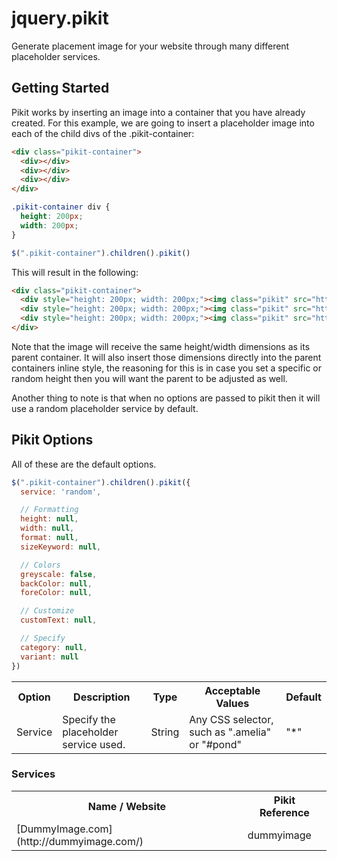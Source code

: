 jquery.pikit
================

Generate placement image for your website through many different placeholder services.


Getting Started
---------------

Pikit works by inserting an image into a container that you have already created. For this example, we are going to insert a placeholder image into each of the child divs of the .pikit-container:

```html
<div class="pikit-container">
  <div></div>
  <div></div>
  <div></div>
</div>
```

```css
.pikit-container div {
  height: 200px;
  width: 200px;
}
```

```javascript
$(".pikit-container").children().pikit()
```

This will result in the following:

```html
<div class="pikit-container">
  <div style="height: 200px; width: 200px;"><img class="pikit" src="http://placedog.com/200/200"></div>
  <div style="height: 200px; width: 200px;"><img class="pikit" src="http://placebox.es/200/200"></div>
  <div style="height: 200px; width: 200px;"><img class="pikit" src="http://dummyimages.com/200x200"></div>
</div>
```

Note that the image will receive the same height/width dimensions as its parent container. It will also insert those dimensions directly into the parent containers inline style, the reasoning for this is in case you set a specific or random height then you will want the parent to be adjusted as well.

Another thing to note is that when no options are passed to pikit then it will use a random placeholder service by default.

Pikit Options
-------------

All of these are the default options.

```javascript
$(".pikit-container").children().pikit({
  service: 'random',

  // Formatting
  height: null,
  width: null,
  format: null,
  sizeKeyword: null,

  // Colors
  greyscale: false,
  backColor: null,
  foreColor: null,

  // Customize
  customText: null,

  // Specify
  category: null,
  variant: null
})
```

<table>
  <tr>
    <th>Option</th>
    <th>Description</th>
    <th>Type</th>
    <th>Acceptable Values</th>
    <th>Default</th>
  </tr>
  <tr>
    <td>Service</td>
    <td>Specify the placeholder service used.</td>
    <td>String</td>
    <td>Any CSS selector, such as ".amelia" or "#pond"</td>
    <td>"*"</td>
  </tr>
</table>

### Services
<table>
  <tr>
    <th>Name / Website</th>
    <th>Pikit Reference</th>
  </tr>
  <tr>
    <td>[DummyImage.com](http://dummyimage.com/)</td>
    <td>dummyimage</td>
  </tr>
</table>